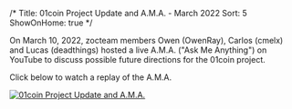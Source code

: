 /*
Title: 01coin Project Update and A.M.A. - March 2022
Sort: 5
ShowOnHome: true
*/

On March 10, 2022, zocteam members Owen (OwenRay), Carlos (cmelx) and Lucas (deadthings) hosted a live A.M.A. ("Ask Me Anything") on YouTube to discuss possible future directions for the 01coin project.

Click below to watch a replay of the A.M.A.

[![01coin Project Update and A.M.A.](https://img.youtube.com/vi/W4X32k3xOnk/0.jpg)](https://www.youtube.com/watch?v=W4X32k3xOnk)

